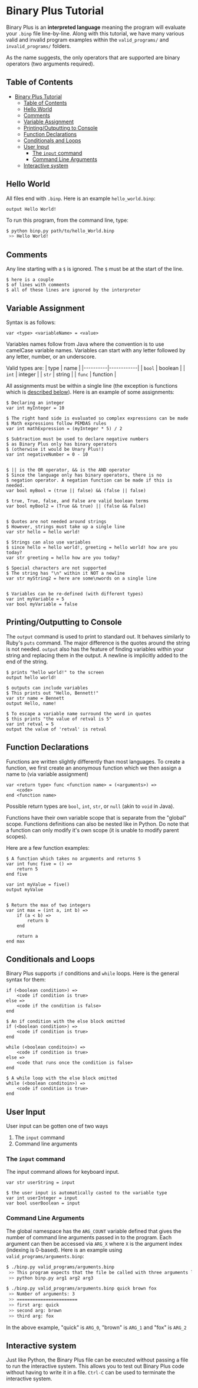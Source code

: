 # Binary Plus Tutorial

Binary Plus is an **interpreted language** meaning the program will evaluate your `.binp` file line-by-line. Along with this tutorial, we have many various valid and invalid program examples within the `valid_programs/` and `invalid_programs/` folders.

As the name suggests, the only operators that are supported are binary operators (two arguments required).

## Table of Contents

- [Binary Plus Tutorial](#binary-plus-tutorial)
  - [Table of Contents](#table-of-contents)
  - [Hello World](#hello-world)
  - [Comments](#comments)
  - [Variable Assignment](#variable-assignment)
  - [Printing/Outputting to Console](#printingoutputting-to-console)
  - [Function Declarations](#function-declarations)
  - [Conditionals and Loops](#conditionals-and-loops)
  - [User Input](#user-input)
    - [The `input` command](#the-input-command)
    - [Command Line Arguments](#command-line-arguments)
  - [Interactive system](#interactive-system)

## Hello World

All files end with `.binp`. Here is an example `hello_world.binp`:

```binp
output Hello World!
```

To run this program, from the command line, type:

```bash
$ python binp.py path/to/hello_World.binp
 >> Hello World!
```

## Comments

Any line starting with a `$` is ignored. The `$` must be at the start of the line.

```binp
$ here is a couple
$ of lines with comments
$ all of these lines are ignored by the interpreter
```

## Variable Assignment

Syntax is as follows:

```binp
var <type> <variableName> = <value>
```

Variables names follow from Java where the convention is to use camelCase variable names. Variables can start with any letter followed by any letter, number, or an underscore.

Valid types are:
|   type   | name       |
|----------|------------|
| `bool`   | boolean    |
| `int`    | integer    |
| `str`    | string     |
| `func`   | function   |

All assignments must be within a single line (the exception is functions which is [described below](#function-declarations)). Here is an example of some assignments:

```binp
$ Declaring an integer
var int myInteger = 10

$ The right hand side is evaluated so complex expressions can be made
$ Math expressions follow PEMDAS rules
var int mathExpression = (myInteger * 5) / 2

$ Subtraction must be used to declare negative numbers
$ as Binary Plus only has binary operators
$ (otherwise it would be Unary Plus!)
var int negativeNumber = 0 - 10


$ || is the OR operator, && is the AND operator
$ Since the language only has binary operators, there is no
$ negation operator. A negation function can be made if this is needed.
var bool myBool = (true || false) && (false || false)

$ true, True, false, and False are valid boolean terms
var bool myBool2 = (True && true) || (false && False)


$ Quotes are not needed around strings
$ However, strings must take up a single line
var str hello = hello world!

$ Strings can also use variables
$ since hello = hello world!, greeting = hello world! how are you today?
var str greeting = hello how are you today?

$ Special characters are not supported
$ The string has "\n" within it NOT a newline
var str myString2 = here are some\nwords on a single line


$ Variables can be re-defined (with different types)
var int myVariable = 5
var bool myVariable = false
```

## Printing/Outputting to Console

The `output` command is used to print to standard out. It behaves similarly to Ruby's `puts` command. The major difference is the quotes around the string is not needed. `output` also has the feature of finding variables within your string and replacing them in the output. A newline is implicitly added to the end of the string.

```binp
$ prints "hello world!" to the screen
output hello world!

$ outputs can include variables
$ This prints out "Hello, Bennett!"
var str name = Bennett
output Hello, name!

$ To escape a variable name surround the word in quotes
$ this prints "the value of retval is 5"
var int retval = 5
output the value of 'retval' is retval
```

## Function Declarations

Functions are written slightly differently than most languages. To create a function, we first create an anonymous function which we then assign a name to (via variable assignment)

```
var <return type> func <function name> = (<arguments>) =>
    <code>
end <function name>
```

Possible return types are `bool`, `int`, `str`, or `null` (akin to `void` in Java).

Functions have their own variable scope that is separate from the "global" scope. Functions definitions can also be nested like in Python. Do note that a function can only modify it's own scope (it is unable to modify parent scopes).

Here are a few function examples:

```binp
$ A function which takes no arguments and returns 5
var int func five = () =>
    return 5
end five

var int myValue = five()
output myValue


$ Return the max of two integers
var int max = (int a, int b) =>
    if (a < b) =>
        return b
    end

    return a
end max
```

## Conditionals and Loops

Binary Plus supports `if` conditions and `while` loops. Here is the general syntax for them:

```binp
if (<boolean condition>) =>
    <code if condition is true>
else =>
    <code if the condition is false>
end

$ An if condition with the else block omitted
if (<boolean condition>) =>
    <code if condition is true>
end

while (<boolean conditoin>) =>
    <code if condition is true>
else =>
    <code that runs once the condition is false>
end

$ A while loop with the else block omitted
while (<boolean conditoin>) =>
    <code if condition is true>
end
```

## User Input

User input can be gotten one of two ways

1. The `input` command
2. Command line arguments

### The `input` command

The input command allows for keyboard input.

```binp
var str userString = input

$ the user input is automatically casted to the variable type
var int userInteger = input
var bool userBoolean = input
```

### Command Line Arguments

The global namespace has the `ARG_COUNT` variable defined that gives the number of command line arguments passed in to the program. Each argument can then be accessed via `ARG_X` where `X` is the argument index (indexing is 0-based). Here is an example using `valid_programs/arguments.binp`:

```bash
$ ./binp.py valid_programs/arguments.binp
 >> This program expects that the file be called with three arguments like so:
 >> python binp.py arg1 arg2 arg3

$ ./binp.py valid_programs/arguments.binp quick brown fox
 >> Number of arguments: 3
 >> =======================
 >> first arg: quick
 >> second arg: brown
 >> third arg: fox
```

In the above example, "quick" is `ARG_0`, "brown" is `ARG_1` and "fox" is `ARG_2`

## Interactive system

Just like Python, the Binary Plus file can be executed without passing a file to run the interactive system. This allows you to test out Binary Plus code without having to write it in a file. `Ctrl-C` can be used to terminate the interactive system.
